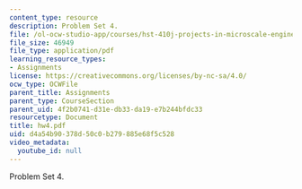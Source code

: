 ```yaml
---
content_type: resource
description: Problem Set 4.
file: /ol-ocw-studio-app/courses/hst-410j-projects-in-microscale-engineering-for-the-life-sciences-spring-2007/d4a54b90378d50c0b279885e68f5c528_hw4.pdf
file_size: 46949
file_type: application/pdf
learning_resource_types:
- Assignments
license: https://creativecommons.org/licenses/by-nc-sa/4.0/
ocw_type: OCWFile
parent_title: Assignments
parent_type: CourseSection
parent_uid: 4f2b0741-d31e-db33-da19-e7b244bfdc33
resourcetype: Document
title: hw4.pdf
uid: d4a54b90-378d-50c0-b279-885e68f5c528
video_metadata:
  youtube_id: null
---
```

Problem Set 4.